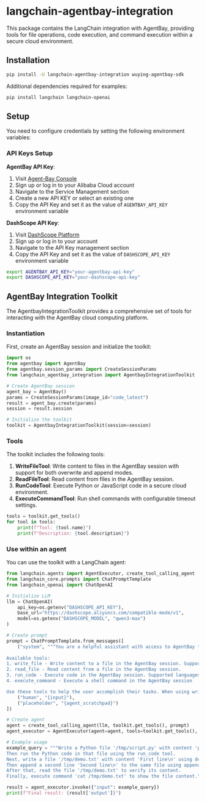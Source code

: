 # langchain-agentbay-integration

This package contains the LangChain integration with AgentBay, providing tools for file operations, code execution, and command execution within a secure cloud environment.

## Installation

```bash
pip install -U langchain-agentbay-integration wuying-agentbay-sdk
```

Additional dependencies required for examples:
```bash
pip install langchain langchain-openai
```

## Setup

You need to configure credentials by setting the following environment variables:

### API Keys Setup

**AgentBay API Key**:
1. Visit [Agent-Bay Console](https://agentbay.console.aliyun.com/service-management)
2. Sign up or log in to your Alibaba Cloud account
3. Navigate to the Service Management section
4. Create a new API KEY or select an existing one
5. Copy the API Key and set it as the value of `AGENTBAY_API_KEY` environment variable

**DashScope API Key**:
1. Visit [DashScope Platform](https://bailian.console.aliyun.com/#/home)
2. Sign up or log in to your account
3. Navigate to the API Key management section
4. Copy the API Key and set it as the value of `DASHSCOPE_API_KEY` environment variable

```bash
export AGENTBAY_API_KEY="your-agentbay-api-key"
export DASHSCOPE_API_KEY="your-dashscope-api-key"
```

## AgentBay Integration Toolkit

The AgentbayIntegrationToolkit provides a comprehensive set of tools for interacting with the AgentBay cloud computing platform.

### Instantiation

First, create an AgentBay session and initialize the toolkit:

```python
import os
from agentbay import AgentBay
from agentbay.session_params import CreateSessionParams
from langchain_agentbay_integration import AgentbayIntegrationToolkit

# Create AgentBay session
agent_bay = AgentBay()
params = CreateSessionParams(image_id="code_latest")
result = agent_bay.create(params)
session = result.session

# Initialize the toolkit
toolkit = AgentbayIntegrationToolkit(session=session)
```

### Tools

The toolkit includes the following tools:

1. **WriteFileTool**: Write content to files in the AgentBay session with support for both overwrite and append modes.
2. **ReadFileTool**: Read content from files in the AgentBay session.
3. **RunCodeTool**: Execute Python or JavaScript code in a secure cloud environment.
4. **ExecuteCommandTool**: Run shell commands with configurable timeout settings.

```python
tools = toolkit.get_tools()
for tool in tools:
    print(f"Tool: {tool.name}")
    print(f"Description: {tool.description}")
```

### Use within an agent

You can use the toolkit with a LangChain agent:

```python
from langchain.agents import AgentExecutor, create_tool_calling_agent
from langchain_core.prompts import ChatPromptTemplate
from langchain_openai import ChatOpenAI

# Initialize LLM
llm = ChatOpenAI(
    api_key=os.getenv("DASHSCOPE_API_KEY"),
    base_url="https://dashscope.aliyuncs.com/compatible-mode/v1",
    model=os.getenv("DASHSCOPE_MODEL", "qwen3-max")
)

# Create prompt
prompt = ChatPromptTemplate.from_messages([
    ("system", """You are a helpful assistant with access to AgentBay tools that can write files, read files, execute code, and execute commands.
    
Available tools:
1. write_file - Write content to a file in the AgentBay session. Supports 'overwrite' and 'append' modes.
2. read_file - Read content from a file in the AgentBay session.
3. run_code - Execute code in the AgentBay session. Supported languages are: python, javascript.
4. execute_command - Execute a shell command in the AgentBay session

Use these tools to help the user accomplish their tasks. When using write_file, you can specify the mode parameter to either overwrite (default) or append to a file. When appending content, make sure to include newline characters if needed to separate lines."""),
    ("human", "{input}"),
    ("placeholder", "{agent_scratchpad}")
])

# Create agent
agent = create_tool_calling_agent(llm, toolkit.get_tools(), prompt)
agent_executor = AgentExecutor(agent=agent, tools=toolkit.get_tools(), verbose=True)

# Example usage
example_query = """Write a Python file '/tmp/script.py' with content 'print("Hello from Python!")\nprint("AgentBay integration successful!")\n' using default mode.
Then run the Python code in that file using the run_code tool.
Next, write a file '/tmp/demo.txt' with content 'First line\n' using default mode.
Then append a second line 'Second line\n' to the same file using append mode.
After that, read the file '/tmp/demo.txt' to verify its content.
Finally, execute command 'cat /tmp/demo.txt' to show the file content."""

result = agent_executor.invoke({"input": example_query})
print(f"Final result: {result['output']}")
```